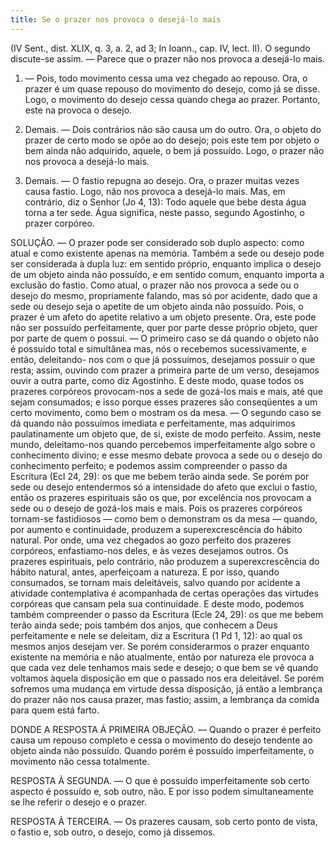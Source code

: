 ```yaml
---
title: Se o prazer nos provoca o desejá-lo mais
---
```


(IV Sent., dist. XLIX, q. 3, a. 2, ad 3; In Ioann., cap. IV, lect. II).
  O segundo discute-se assim. ― Parece que o prazer não nos provoca a desejá-lo mais.  

1. ― Pois, todo movimento cessa uma vez chegado ao repouso. Ora, o prazer é um quase repouso do movimento do desejo, como já se disse. Logo, o movimento do desejo cessa quando chega ao prazer. Portanto, este na provoca o desejo.  

2. Demais. ― Dois contrários não são causa um do outro. Ora, o objeto do prazer de certo modo se opõe ao do desejo; pois este tem por objeto o bem ainda não adquirido, aquele, o bem já possuído. Logo, o prazer não nos provoca a desejá-lo mais.  

3. Demais. ― O fastio repugna ao desejo. Ora, o prazer muitas vezes causa fastio. Logo, não nos provoca a desejá-lo mais.  Mas, em contrário, diz o Senhor (Jo 4, 13): Todo aquele que bebe desta água torna a ter sede. Água significa, neste passo, segundo Agostinho, o prazer corpóreo.  

SOLUÇÃO. ― O prazer pode ser considerado sob duplo aspecto: como atual e como existente apenas na memória. Também a sede ou desejo pode ser considerada à dupla luz: em sentido próprio, enquanto implica o desejo de um objeto ainda não possuído, e em sentido comum, enquanto importa a exclusão do fastio.  Como atual, o prazer não nos provoca a sede ou o desejo do mesmo, propriamente falando, mas só por acidente, dado que a sede ou desejo seja o apetite de um objeto ainda não possuído. Pois, o prazer é um afeto do apetite relativo a um objeto presente. Ora, este pode não ser possuído perfeitamente, quer por parte desse próprio objeto, quer por parte de quem o possui. ― O primeiro caso se dá quando o objeto não é possuído total e simultânea mas, nós o recebemos sucessivamente, e então, deleitando- nos com o que já possuímos, desejamos possuir o que resta; assim, ouvindo com prazer a primeira parte de um verso, desejamos ouvir a outra parte, como diz Agostinho. E deste modo, quase todos os prazeres corpóreos provocam-nos a sede de gozá-los mais e mais, até que sejam consumados; e isso porque esses prazeres são conseqüentes a um certo movimento, como bem o mostram os da mesa. ― O segundo caso se dá quando não possuímos imediata e perfeitamente, mas adquirimos paulatinamente um objeto que, de si, existe de modo perfeito. Assim, neste mundo, deleitamo-nos quando percebemos imperfeitamente algo sobre o conhecimento divino; e esse mesmo debate provoca a sede ou o desejo do conhecimento perfeito; e podemos assim compreender o passo da Escritura (Ecl 24, 29): os que me bebem terão ainda sede.  Se porém por sede ou desejo entendermos só a intensidade do afeto que exclui o fastio, então os prazeres espirituais são os que, por excelência nos provocam a sede ou o desejo de gozá-los mais e mais. Pois os prazeres corpóreos tornam-se fastidiosos ― como bem o demonstram os da mesa ― quando, por aumento e continuidade, produzem a superexcrescência do hábito natural. Por onde, uma vez chegados ao gozo perfeito dos prazeres corpóreos, enfastiamo-nos deles, e às vezes desejamos outros. Os prazeres espirituais, pelo contrário, não produzem a superexcrescência do hábito natural, antes, aperfeiçoam a natureza. E por isso, quando consumados, se tornam mais deleitáveis, salvo quando por acidente a atividade contemplativa é acompanhada de certas operações das virtudes corpóreas que cansam pela sua continuidade. E deste modo, podemos também compreender o passo da Escritura (Ecle 24, 29): os que me bebem terão ainda sede; pois também dos anjos, que conhecem a Deus perfeitamente e nele se deleitam, diz a Escritura (1 Pd 1, 12): ao qual os mesmos anjos desejam ver.  Se porém considerarmos o prazer enquanto existente na memória e não atualmente, então por natureza ele provoca a que cada vez dele tenhamos mais sede e desejo; o que bem se vê quando voltamos àquela disposição em que o passado nos era deleitável. Se porém sofremos uma mudança em virtude dessa disposição, já então a lembrança do prazer não nos causa prazer, mas fastio; assim, a lembrança da comida para quem está farto.  

DONDE A RESPOSTA Á PRIMEIRA OBJEÇÃO. ― Quando o prazer é perfeito causa um repouso completo e cessa o movimento do desejo tendente ao objeto ainda não possuído. Quando porém é possuído imperfeitamente, o movimento não cessa totalmente.  

RESPOSTA À SEGUNDA. ― O que é possuído imperfeitamente sob certo aspecto é possuído e, sob outro, não. E por isso podem simultaneamente se lhe referir o desejo e o prazer.  

RESPOSTA À TERCEIRA. ― Os prazeres causam, sob certo ponto de vista, o fastio e, sob outro, o desejo, como já dissemos.